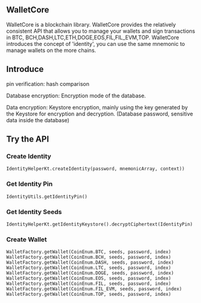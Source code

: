 ## WalletCore
WalletCore is a blockchain library.
WalletCore provides the relatively consistent API that allows you to manage your wallets and sign transactions in BTC, BCH,DASH,LTC,ETH,DOGE,EOS,FIL,FIL_EVM,TOP. 
WalletCore introduces the concept of 'identity', you can use the same mnemonic to manage wallets on the more chains.

## Introduce
pin verification: hash comparison

Database encryption: Encryption mode of the database.

Data encryption: Keystore encryption, mainly using the key generated by the Keystore for encryption and decryption. 
(Database password, sensitive data inside the database)

## Try the API

### Create Identity
``` 
IdentityHelperKt.createIdentity(password, mnemonicArray, context))
```

### Get Identity Pin
```
IdentityUtils.getIdentityPin()
```

### Get Identity Seeds
``` 
IdentityHelperKt.getIdentityKeystore().decryptCiphertext(IdentityPin)
``` 

### Create Wallet
``` 
WalletFactory.getWallet(CoinEnum.BTC, seeds, password, index)
WalletFactory.getWallet(CoinEnum.BCH, seeds, password, index)
WalletFactory.getWallet(CoinEnum.DASH, seeds, password, index)
WalletFactory.getWallet(CoinEnum.LTC, seeds, password, index)
WalletFactory.getWallet(CoinEnum.DOGE, seeds, password, index)
WalletFactory.getWallet(CoinEnum.EOS, seeds, password, index)
WalletFactory.getWallet(CoinEnum.FIL, seeds, password, index)
WalletFactory.getWallet(CoinEnum.FIL_EVM, seeds, password, index)
WalletFactory.getWallet(CoinEnum.TOP, seeds, password, index)
``` 